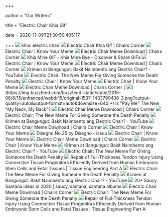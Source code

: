 +++
        
author = "Our Writers"
        
title = "Electric Chair Khia Gif"
        
date = 2020-11-09T21:30:50.405117
        
+++
[ ![](https://media.vlipsy.com/vlips/zwHUO8iz/preview.jpg)](https://media.vlipsy.com/vlips/zwHUO8iz/preview.jpg) khia: electric chair
[ ![](https://lh3.googleusercontent.com/proxy/8Pwqvx4A1ZajP4fcfuzDFgkQvk015Mm7bwUMIgHFlo0grvMq7hQQs_qxmaKORSqYksnjVzhT8dl_BgH2aIRSUGE1a2fDe3m8IX8xEPteoHp52-qAvwSZSfFqlbQfPPQcojtzGv54-orDp6oDMmpQJP6489FE_Q=w1200-h630-p-k-no-nu)](https://lh3.googleusercontent.com/proxy/8Pwqvx4A1ZajP4fcfuzDFgkQvk015Mm7bwUMIgHFlo0grvMq7hQQs_qxmaKORSqYksnjVzhT8dl_BgH2aIRSUGE1a2fDe3m8IX8xEPteoHp52-qAvwSZSfFqlbQfPPQcojtzGv54-orDp6oDMmpQJP6489FE_Q=w1200-h630-p-k-no-nu) Electric Chair Khia Gif | Chairs Corner
[ ![](https://i.kym-cdn.com/photos/images/newsfeed/001/481/900/aec.png)](https://i.kym-cdn.com/photos/images/newsfeed/001/481/900/aec.png) Electric Chair | Know Your Meme
[ ![](https://data.whicdn.com/images/327864915/original.jpg)](https://data.whicdn.com/images/327864915/original.jpg) Electric Chair Meme Download | Chairs Corner
[ ![](https://media.tenor.com/images/0cf8cc96a7a3c1e7be9ac9e2eecf03c2/tenor.png)](https://media.tenor.com/images/0cf8cc96a7a3c1e7be9ac9e2eecf03c2/tenor.png) Khia Mine GIF - Khia Mine Bye - Discover & Share GIFs
[ ![](https://i.kym-cdn.com/photos/images/newsfeed/001/481/898/087.png)](https://i.kym-cdn.com/photos/images/newsfeed/001/481/898/087.png) Electric Chair | Know Your Meme
[ ![](https://i.pinimg.com/originals/86/12/de/8612def8f54bb2efb00908a159b8d07c.jpg)](https://i.pinimg.com/originals/86/12/de/8612def8f54bb2efb00908a159b8d07c.jpg) Electric Chair Meme Download | Chairs Corner
[ ![](https://i.ytimg.com/vi/RKZe7b4LaKs/maxresdefault.jpg)](https://i.ytimg.com/vi/RKZe7b4LaKs/maxresdefault.jpg) Krimen at Bangungut: Bakit Naimbento ang Electric Chair? - YouTube
[ ![](https://www.dailydot.com/wp-content/uploads/2019/04/electric-chair-1.jpg)](https://www.dailydot.com/wp-content/uploads/2019/04/electric-chair-1.jpg) Electric Chair: The New Meme For Giving Someone the Death Penalty
[ ![](https://i.kym-cdn.com/photos/images/newsfeed/001/481/893/010.png)](https://i.kym-cdn.com/photos/images/newsfeed/001/481/893/010.png) Electric Chair | Know Your Meme
[ ![](https://i.kym-cdn.com/photos/images/newsfeed/001/481/894/581.png)](https://i.kym-cdn.com/photos/images/newsfeed/001/481/894/581.png) Electric Chair | Know Your Meme
[ ![](https://img.memecdn.com/wheelchair_o_172421.jpg)](https://img.memecdn.com/wheelchair_o_172421.jpg) Electric Chair Meme Download | Chairs Corner
[ ![](https://img.buzzfeed.com/buzzfeed-static/static/2015-06/8/15/enhanced/webdr15/original-1537-1433790438-3.png?output-quality=auto&output-format=auto&downsize=640:*)](https://img.buzzfeed.com/buzzfeed-static/static/2015-06/8/15/enhanced/webdr15/original-1537-1433790438-3.png?output-quality=auto&output-format=auto&downsize=640:*) Is "Pay Me" The New "My Neck, My Back"?
[ ![](https://img.memecdn.com/he-should-be-put-on-electric-chair_o_1940135.jpg)](https://img.memecdn.com/he-should-be-put-on-electric-chair_o_1940135.jpg) Electric Chair Meme Download | Chairs Corner
[ ![](https://www.dailydot.com/wp-content/uploads/2019/04/Screen-Shot-2019-04-14-at-10.31.38-AM.png)](https://www.dailydot.com/wp-content/uploads/2019/04/Screen-Shot-2019-04-14-at-10.31.38-AM.png) Electric Chair: The New Meme For Giving Someone the Death Penalty
[ ![](https://i.ytimg.com/vi/RKZe7b4LaKs/hqdefault.jpg)](https://i.ytimg.com/vi/RKZe7b4LaKs/hqdefault.jpg) Krimen at Bangungut: Bakit Naimbento ang Electric Chair? - YouTube
[ ![](https://img.memecdn.com/electric-chairs-then-v-s-now_o_3377699721004990.jpg)](https://img.memecdn.com/electric-chairs-then-v-s-now_o_3377699721004990.jpg) Electric Chair Meme Download | Chairs Corner
[ ![](https://i.kym-cdn.com/photos/images/newsfeed/001/481/896/fd1.png)](https://i.kym-cdn.com/photos/images/newsfeed/001/481/896/fd1.png) Electric Chair | Know Your Meme
[ ![](https://image.isu.pub/200318141456-415ba028147e41bb3893d8ea455f0699/jpg/page_1.jpg)](https://image.isu.pub/200318141456-415ba028147e41bb3893d8ea455f0699/jpg/page_1.jpg) Disegno No.25 by Disegno - issuu
[ ![](https://i.kym-cdn.com/photos/images/newsfeed/001/481/897/f14.png)](https://i.kym-cdn.com/photos/images/newsfeed/001/481/897/f14.png) Electric Chair | Know Your Meme
[ ![](https://i.pinimg.com/474x/db/7f/b2/db7fb296164c673e393500ed8f8a98a6.jpg)](https://i.pinimg.com/474x/db/7f/b2/db7fb296164c673e393500ed8f8a98a6.jpg) Electric Chair Meme Download | Chairs Corner
[ ![](https://i.kym-cdn.com/photos/images/newsfeed/001/481/899/5f7.png)](https://i.kym-cdn.com/photos/images/newsfeed/001/481/899/5f7.png) Electric Chair | Know Your Meme
[ ![](https://i.ytimg.com/vi/3um4qQwgqtw/hqdefault.jpg?sqp=-oaymwEiCKgBEF5IWvKriqkDFQgBFQAAAAAYASUAAMhCPQCAokN4AQ==&rs=AOn4CLC7XDu0_it-fwi__EaXWOwNI03clQ)](https://i.ytimg.com/vi/3um4qQwgqtw/hqdefault.jpg?sqp=-oaymwEiCKgBEF5IWvKriqkDFQgBFQAAAAAYASUAAMhCPQCAokN4AQ==&rs=AOn4CLC7XDu0_it-fwi__EaXWOwNI03clQ) Krimen at Bangungut: Bakit Naimbento ang Electric Chair? - YouTube
[ ![](https://www.dailydot.com/wp-content/uploads/2019/04/Screen-Shot-2019-04-14-at-10.19.05-AM.png)](https://www.dailydot.com/wp-content/uploads/2019/04/Screen-Shot-2019-04-14-at-10.19.05-AM.png) Electric Chair: The New Meme For Giving Someone the Death Penalty
[ ![](https://www.liebertpub.com/cms/10.1089/ten.tea.2009.0716/asset/images/medium/figure17.gif)](https://www.liebertpub.com/cms/10.1089/ten.tea.2009.0716/asset/images/medium/figure17.gif) Repair of Full-Thickness Tendon Injury Using Connective Tissue Progenitors  Efficiently Derived from Human Embryonic Stem Cells and Fetal Tissues |  Tissue Engineering Part A
[ ![](https://www.dailydot.com/wp-content/uploads/2019/04/Screen-Shot-2019-04-14-at-10.10.45-AM.png)](https://www.dailydot.com/wp-content/uploads/2019/04/Screen-Shot-2019-04-14-at-10.10.45-AM.png) Electric Chair: The New Meme For Giving Someone the Death Penalty
[ ![](https://i.ytimg.com/vi/N9KJI4sUeR0/hqdefault.jpg?sqp=-oaymwEiCKgBEF5IWvKriqkDFQgBFQAAAAAYASUAAMhCPQCAokN4AQ==&rs=AOn4CLCGx6GFcN0xQSG09QjMnO4m3L5zTg)](https://i.ytimg.com/vi/N9KJI4sUeR0/hqdefault.jpg?sqp=-oaymwEiCKgBEF5IWvKriqkDFQgBFQAAAAAYASUAAMhCPQCAokN4AQ==&rs=AOn4CLCGx6GFcN0xQSG09QjMnO4m3L5zTg) Krimen at Bangungut: Bakit Naimbento ang Electric Chair? - YouTube
[ ![](https://i.pinimg.com/236x/40/9d/32/409d32bf97fc5d9b0142fd38d3635637.jpg)](https://i.pinimg.com/236x/40/9d/32/409d32bf97fc5d9b0142fd38d3635637.jpg) 20+ Saucy Santana ideas in 2020 | saucy, santana, santana albums
[ ![](https://pics.me.me/ive-only-tried-a-few-simple-spells-myself-and-theyve-64174403.png)](https://pics.me.me/ive-only-tried-a-few-simple-spells-myself-and-theyve-64174403.png) Electric Chair Meme Download | Chairs Corner
[ ![](https://www.dailydot.com/wp-content/uploads/2019/04/Screen-Shot-2019-04-14-at-10.24.58-AM.png)](https://www.dailydot.com/wp-content/uploads/2019/04/Screen-Shot-2019-04-14-at-10.24.58-AM.png) Electric Chair: The New Meme For Giving Someone the Death Penalty
[ ![](https://www.liebertpub.com/cms/10.1089/ten.tea.2009.0716/asset/images/medium/figure12.gif)](https://www.liebertpub.com/cms/10.1089/ten.tea.2009.0716/asset/images/medium/figure12.gif) Repair of Full-Thickness Tendon Injury Using Connective Tissue Progenitors  Efficiently Derived from Human Embryonic Stem Cells and Fetal Tissues |  Tissue Engineering Part A
